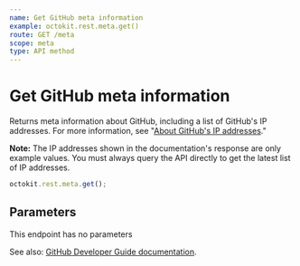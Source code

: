 ```yaml
---
name: Get GitHub meta information
example: octokit.rest.meta.get()
route: GET /meta
scope: meta
type: API method
---
```


# Get GitHub meta information

Returns meta information about GitHub, including a list of GitHub's IP addresses. For more information, see "[About GitHub's IP addresses](https://help.github.com/articles/about-github-s-ip-addresses/)."

**Note:** The IP addresses shown in the documentation's response are only example values. You must always query the API directly to get the latest list of IP addresses.

```js
octokit.rest.meta.get();
```

## Parameters

This endpoint has no parameters

See also: [GitHub Developer Guide documentation](https://docs.github.com/rest/reference/meta#get-github-meta-information).
